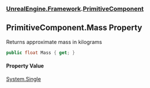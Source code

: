 ### [UnrealEngine.Framework](UnrealEngine_Framework.md 'UnrealEngine.Framework').[PrimitiveComponent](PrimitiveComponent.md 'UnrealEngine.Framework.PrimitiveComponent')
## PrimitiveComponent.Mass Property
Returns approximate mass in kilograms  
```csharp
public float Mass { get; }
```
#### Property Value
[System.Single](https://docs.microsoft.com/en-us/dotnet/api/System.Single 'System.Single')
